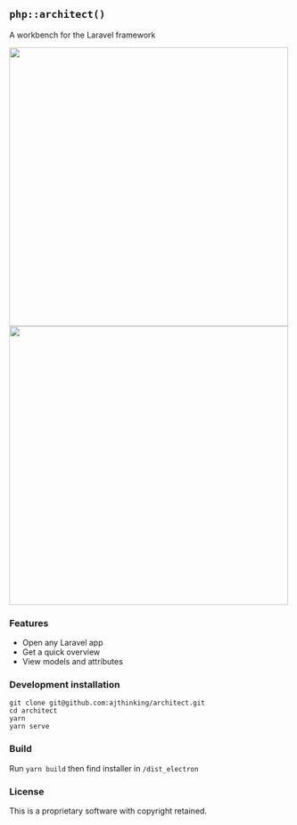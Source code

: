 ## `php::architect()`

A workbench for the Laravel framework

<img width="500px" src="https://user-images.githubusercontent.com/3457668/87870975-152cbc80-c9ad-11ea-9f77-21ea75418375.png">
<img width="500px" src="https://user-images.githubusercontent.com/3457668/87870982-1d84f780-c9ad-11ea-9b87-f244f7981ad4.png">

### Features
* Open any Laravel app
* Get a quick overview
* View models and attributes

### Development installation

```
git clone git@github.com:ajthinking/architect.git
cd architect
yarn
yarn serve
```

### Build
Run `yarn build` then find installer in `/dist_electron`

### License
This is a proprietary software with copyright retained.
